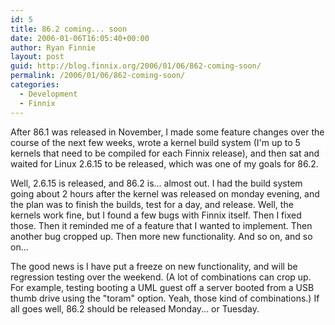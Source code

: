 ```yaml
---
id: 5
title: 86.2 coming... soon
date: 2006-01-06T16:05:40+00:00
author: Ryan Finnie
layout: post
guid: http://blog.finnix.org/2006/01/06/862-coming-soon/
permalink: /2006/01/06/862-coming-soon/
categories:
  - Development
  - Finnix
---
```

After 86.1 was released in November, I made some feature changes over the course of the next few weeks, wrote a kernel build system (I'm up to 5 kernels that need to be compiled for each Finnix release), and then sat and waited for Linux 2.6.15 to be released, which was one of my goals for 86.2.

Well, 2.6.15 is released, and 86.2 is... almost out. I had the build system going about 2 hours after the kernel was released on monday evening, and the plan was to finish the builds, test for a day, and release. Well, the kernels work fine, but I found a few bugs with Finnix itself. Then I fixed those. Then it reminded me of a feature that I wanted to implement. Then another bug cropped up. Then more new functionality. And so on, and so on...

The good news is I have put a freeze on new functionality, and will be regression testing over the weekend. (A lot of combinations can crop up. For example, testing booting a UML guest off a server booted from a USB thumb drive using the "toram" option. Yeah, those kind of combinations.) If all goes well, 86.2 should be released Monday... or Tuesday.
